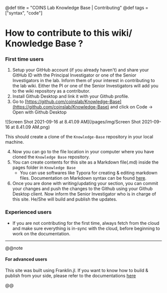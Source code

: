@def title = "COINS Lab Knowledge Base | Contributing"
@def tags = ["syntax", "code"]

# How to contribute to this wiki/ Knowledge Base ?



### First time users 

1. Setup your GitHub account (if you already haven't) and share your GitHub ID with the Principal Investigator or one of the Senior Investigators in the lab. Inform them of your interest in contributing to the lab wiki. Either the PI or one of the Senior Investigators will add you to the wiki repository as a contributor. 
2. Install Github Desktop and link it with your Github profile. 
3. Go to [https://github.com/coinslab/Knowledge-Base](https://github.com/coinslab/Knowledge-Base) and click on Code -> Open with Github Desktop 
   

![Screen Shot 2021-09-16 at 8.41.09 AM](/pages/img/Screen Shot 2021-09-16 at 8.41.09 AM.png)

This should create a clone of the `Knowledge-Base` repository in your local machine. 

4. Now you can go to the file location in your computer where you have cloned the `Knowledge Base` repository.
5. You can create contents for this site as a Markdown file(.md) inside the pages folder in `Knowledge Base` 
   - You can use softwares like Typora for creating & editing markdown files. Documentation on Markdown syntax can be found [here](https://franklinjl.org/syntax/markdown/).
6. Once you are done with writing/updating your section, you can commit your changes and push the changes to the Github using your Github Desktop client. Now inform the Senior Investigator who is in charge of this site. He/She will build and publish the updates.  

### Experienced users 

- If you are not contributing for the first time, always fetch from the cloud and make sure everything is in-sync with the cloud, before beginning to work on the documentation. 

-----



@@note

#### For advanced users 

This site was built using Franklin.jl. If you want to know how to build & publish from your side, please refer to the documentations [here](https://franklinjl.org)

@@
